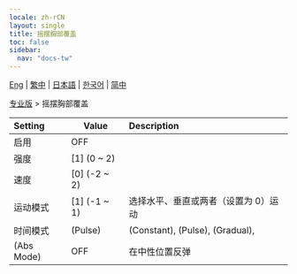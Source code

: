 ```yaml
---
locale: zh-rCN
layout: single
title: 摇摆胸部覆盖
toc: false
sidebar:
  nav: "docs-tw"
---
```

[Eng](/dancexr/menu/2025.4/actor/shake_boobs_overlay) | [繁中](/tw/dancexr/menu/2025.4/actor/shake_boobs_overlay) | [日本語](/jp/dancexr/menu/2025.4/actor/shake_boobs_overlay) | [한국어](/kr/dancexr/menu/2025.4/actor/shake_boobs_overlay) | [简中](/zh/dancexr/menu/2025.4/actor/shake_boobs_overlay)

[专业版](../menu#专业版) > 摇摆胸部覆盖



| Setting | Value | Description |
| :--- | --- | :--- |
| 启用 | OFF | 
| 强度 | [1] (0 ~ 2) | 
| 速度 | [0] (-2 ~ 2) | 
| 运动模式 | [1] (-1 ~ 1) | 选择水平、垂直或两者（设置为 0）运动
| 时间模式 | (Pulse) | (Constant), (Pulse), (Gradual), 
| (Abs Mode) | OFF | 在中性位置反弹
